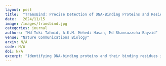 ```yaml
---
layout: post
title:  "TransBind: Precise Detection of DNA-Binding Proteins and Residues Using Language Models and Deep Learning"
date:   2024/11/15
image: /images/transbind.jpg
categories: journal
authors: "Md Toki Tahmid, A.K.M. Mehedi Hasan, Md Shamsuzzoha Bayzid"
venue: "Nature Communications Biology"
arxiv: N/A
code: N/A
doi: N/A
excerpt: "Identifying DNA-binding proteins and their binding residues is critical for understanding diverse biological processes, but conventional experimental approaches are slow and costly. Existing machine learning methods, while faster, often lack accuracy and struggle with data imbalance, relying heavily on evolutionary profiles like PSSMs and HMMs derived from multiple sequence alignments (MSAs). These dependencies make them unsuitable for orphan proteins or those that evolve rapidly. To address these challenges, we introduce TransBind, an alignment-free deep learning framework that predicts DNA-binding proteins and residues directly from a single primary sequence, eliminating the need for MSAs. By leveraging features from pre-trained protein language models, TransBind effectively handles the issue of data imbalance and achieves superior performance. Extensive evaluations using diverse experimental datasets and case studies demonstrate that TransBind significantly outperforms state-of-the-art methods in terms of both accuracy and computational efficiency"
---
```

